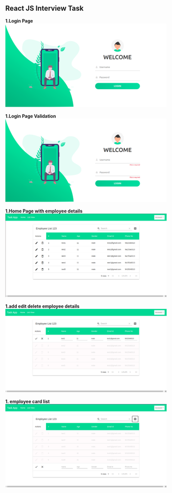 <h2><b>React JS Interview Task</b></h2>

<div>
  <b>1.Login Page</b><br>
  <img src="images/1.png"/>
</div>
<br>
<div>
  <b>1.Login Page Validation</b><br>
  <img src="images/2.png"/>
</div>
<br>
<div>
  <b>1.Home Page with employee details</b><br>
  <img src="images/3.png"/>
</div>
<br>
<div>
  <b>1.add edit delete employee details</b><br>
  <img src="images/4.png"/>
</div>
<br>
<div>
  <b>1. employee card list</b><br>
  <img src="images/5.png"/>
</div>

